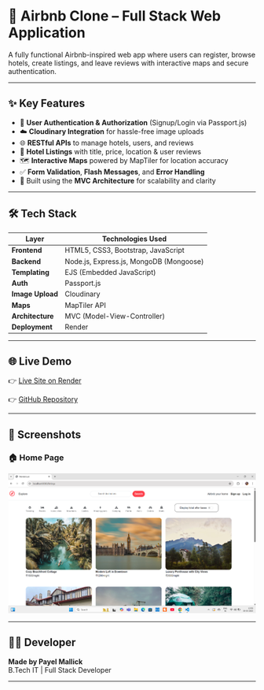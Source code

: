 # 🏡 Airbnb Clone – Full Stack Web Application

A fully functional Airbnb-inspired web app where users can register, browse hotels, create listings, and leave reviews with interactive maps and secure authentication.

---

## ✨ Key Features

- 🔐 **User Authentication & Authorization** (Signup/Login via Passport.js)
- ☁️ **Cloudinary Integration** for hassle-free image uploads
- 🌐 **RESTful APIs** to manage hotels, users, and reviews
- 🏨 **Hotel Listings** with title, price, location & user reviews
- 🗺️ **Interactive Maps** powered by MapTiler for location accuracy
- ✅ **Form Validation**, **Flash Messages**, and **Error Handling**
- 🧱 Built using the **MVC Architecture** for scalability and clarity

---

## 🛠️ Tech Stack

| Layer         | Technologies Used                        |
|---------------|------------------------------------------|
| **Frontend**  | HTML5, CSS3, Bootstrap, JavaScript       |
| **Backend**   | Node.js, Express.js, MongoDB (Mongoose)  |
| **Templating**| EJS (Embedded JavaScript)                |
| **Auth**      | Passport.js                              |
| **Image Upload** | Cloudinary                            |
| **Maps**      | MapTiler API                             |
| **Architecture** | MVC (Model-View-Controller)           |
| **Deployment**| Render                                   |

---

## 🌐 Live Demo

👉 [Live Site on Render](https://wanderlustpayel.onrender.com/listings)

👉 [GitHub Repository](https://github.com/Payel647/AIRBNB)

---

## 📸 Screenshots

### 🏠 Home Page  
![Home Page](https://github.com/Payel647/AIRBNB/blob/main/Airbnb.png)

---

## 👩‍💻 Developer

**Made by Payel Mallick**  
B.Tech IT | Full Stack Developer  
 

---

